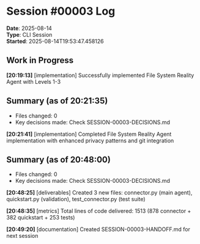 # Session #00003 Log
**Date**: 2025-08-14  
**Type**: CLI Session  
**Started**: 2025-08-14T19:53:47.458126  

## Work in Progress


**[20:19:13]** [implementation] Successfully implemented File System Reality Agent with Levels 1-3

## Summary (as of 20:21:35)
- Files changed: 0
- Key decisions made: Check SESSION-00003-DECISIONS.md

**[20:21:41]** [implementation] Completed File System Reality Agent implementation with enhanced privacy patterns and git integration

## Summary (as of 20:48:00)
- Files changed: 0
- Key decisions made: Check SESSION-00003-DECISIONS.md

**[20:48:25]** [deliverables] Created 3 new files: connector.py (main agent), quickstart.py (validation), test_connector.py (test suite)

**[20:48:35]** [metrics] Total lines of code delivered: 1513 (878 connector + 382 quickstart + 253 tests)

**[20:49:20]** [documentation] Created SESSION-00003-HANDOFF.md for next session
